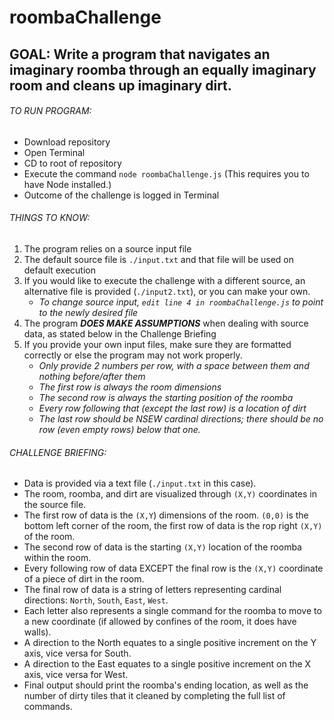 # roombaChallenge


## GOAL: Write a program that navigates an imaginary roomba through an equally imaginary room and cleans up imaginary dirt.

###### TO RUN PROGRAM:
- Download repository
- Open Terminal
- CD to root of repository
- Execute the command `node roombaChallenge.js` (This requires you to have Node installed.)
- Outcome of the challenge is logged in Terminal

###### THINGS TO KNOW:
1. The program relies on a source input file
2. The default source file is `./input.txt` and that file will be used on default execution
3. If you would like to execute the challenge with a different source, an alternative file is provided (`./input2.txt`), or you can make your own.
   - *To change source input, `edit line 4 in roombaChallenge.js` to point to the newly desired file*
4. The program ***DOES MAKE ASSUMPTIONS*** when dealing with source data, as stated below in the Challenge Briefing
5. If you provide your own input files, make sure they are formatted correctly or else the program may not work properly.
   - *Only provide 2 numbers per row, with a space between them and nothing before/after them*
   - *The first row is always the room dimensions*
   - *The second row is always the starting position of the roomba*
   - *Every row following that (except the last row) is a location of dirt*
   - *The last row should be NSEW cardinal directions; there should be no row (even empty rows) below that one.*

###### CHALLENGE BRIEFING:
* Data is provided via a text file (`./input.txt` in this case).
* The room, roomba, and dirt are visualized through `(X,Y)` coordinates in the source file.
* The first row of data is the `(X,Y`) dimensions of the room. `(0,0)` is the bottom left corner of the room, the first row of data is the rop right `(X,Y)` of the room.
* The second row of data is the starting `(X,Y)` location of the roomba within the room.
* Every following row of data EXCEPT the final row is the `(X,Y)` coordinate of a piece of dirt in the room.
* The final row of data is a string of letters representing cardinal directions: `North`, `South`, `East`, `West`.
* Each letter also represents a single command for the roomba to move to a new coordinate (if allowed by confines of the room, it does have walls).
* A direction to the North equates to a single positive increment on the Y axis, vice versa for South.
* A direction to the East equates to a single positive increment on the X axis, vice versa for West.
* Final output should print the roomba's ending location, as well as the number of dirty tiles that it cleaned by completing the full list of commands.
